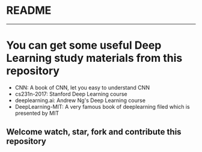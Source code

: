 README
==========
***
# You can get some useful Deep Learning study materials from this repository

- CNN: A book of CNN, let you easy to understand CNN
- cs231n-2017: Stanford Deep Learning course
- deeplearning.ai: Andrew Ng's Deep Learning course
- DeepLearning-MIT: A very famous book of deeplearning filed which is presented by MIT

## Welcome watch, star, fork and contribute this repository
